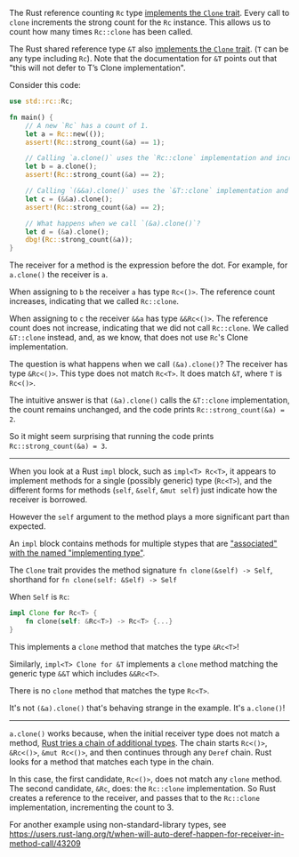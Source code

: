
The Rust reference counting `Rc` type [implements the `Clone` trait](https://doc.rust-lang.org/std/rc/struct.Rc.html#impl-Clone). Every call to `clone` increments the strong count for the `Rc` instance. This allows us to count how many times `Rc::clone` has been called.

The Rust shared reference type `&T` also [implements the `Clone` trait](https://doc.rust-lang.org/std/primitive.reference.html#trait-implementations-1). (`T` can be any type including `Rc`). Note that the documentation for `&T` points out that "this will not defer to T’s Clone implementation".



Consider this code:
```rust
use std::rc::Rc;

fn main() {
	// A new `Rc` has a count of 1.
	let a = Rc::new(());
	assert!(Rc::strong_count(&a) == 1);

	// Calling `a.clone()` uses the `Rc::clone` implementation and increments the count to 2.
	let b = a.clone();
	assert!(Rc::strong_count(&a) == 2);

	// Calling `(&&a).clone()` uses the `&T::clone` implementation and the count is unchanged.
	let c = (&&a).clone();
	assert!(Rc::strong_count(&a) == 2);

	// What happens when we call `(&a).clone()`?
	let d = (&a).clone();
	dbg!(Rc::strong_count(&a));
}
```

The receiver for a method is the expression before the dot. For example, for `a.clone()` the receiver is `a`.

When assigning to `b` the receiver `a` has type `Rc<()>`. The reference count increases, indicating that we called `Rc::clone`.

When assigning to `c` the receiver `&&a` has type `&&Rc<()>`. The reference count does not increase, indicating that we did not call `Rc::clone`. We called `&T::clone` instead, and, as we know, that does not use `Rc`'s Clone implementation.

The question is what happens when we call `(&a).clone()`?
The receiver has type `&Rc<()>`. This type does not match `Rc<T>`. It does match `&T`, where `T` is `Rc<()>`.

The intuitive answer is that `(&a).clone()` calls the `&T::clone` implementation, the count remains unchanged, and the code prints `Rc::strong_count(&a) = 2`.

So it might seem surprising that running the code prints `Rc::strong_count(&a) = 3`.

---

When you look at a Rust `impl` block, such as `impl<T> Rc<T>`, it appears to implement methods for a single (possibly generic) type (`Rc<T>`), and the different forms for methods (`self`, `&self`, `&mut self`) just indicate how the receiver is borrowed.

However the `self` argument to the method plays a more significant part than expected.

An `impl` block contains methods for multiple stypes that are ["associated" with the named "implementing type"](https://doc.rust-lang.org/reference/items/associated-items.html#methods).

The `Clone` trait provides the method signature `fn clone(&self) -> Self`, shorthand for `fn clone(self: &Self) -> Self`

When `Self` is `Rc`:
```rust
impl Clone for Rc<T> {
	fn clone(self: &Rc<T>) -> Rc<T> {...}
}
```
This implements a `clone` method that matches the type `&Rc<T>`!

Similarly, `impl<T> Clone for &T` implements a `clone` method matching the generic type `&&T` which includes `&&Rc<T>`.

There is no `clone` method that matches the type `Rc<T>`.

It's not `(&a).clone()` that's behaving strange in the example. It's `a.clone()`!

---

`a.clone()` works because, when the initial receiver type does not match a method, [Rust tries a chain of additional types](https://doc.rust-lang.org/reference/expressions/method-call-expr.html). The chain starts `Rc<()>`, `&Rc<()>`, `&mut Rc<()>`, and then continues through any `Deref` chain. Rust looks for a method that matches each type in the chain.

In this case, the first candidate, `Rc<()>`, does not match any `clone` method. The second candidate, `&Rc`, does: the `Rc::clone` implementation.  So Rust creates a reference to the receiver, and passes that to the `Rc::clone` implementation, incrementing the count to 3.

For another example using non-standard-library types, see https://users.rust-lang.org/t/when-will-auto-deref-happen-for-receiver-in-method-call/43209
